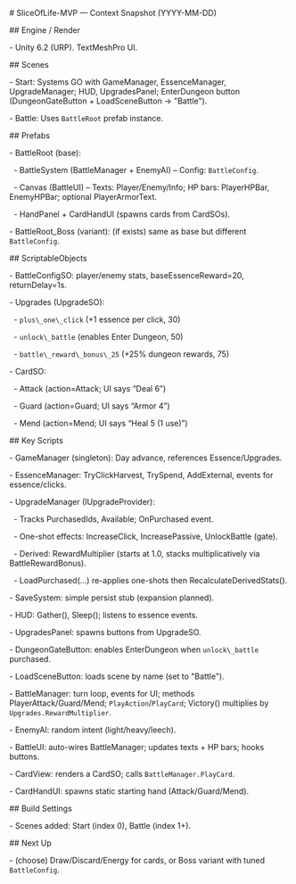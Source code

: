 \# SliceOfLife-MVP — Context Snapshot (YYYY-MM-DD)



\## Engine / Render

\- Unity 6.2 (URP). TextMeshPro UI.



\## Scenes

\- Start: Systems GO with GameManager, EssenceManager, UpgradeManager; HUD, UpgradesPanel; EnterDungeon button (DungeonGateButton + LoadSceneButton → "Battle").

\- Battle: Uses `BattleRoot` prefab instance.



\## Prefabs

\- BattleRoot (base): 

&nbsp; - BattleSystem (BattleManager + EnemyAI) – Config: `BattleConfig`.

&nbsp; - Canvas (BattleUI) – Texts: Player/Enemy/Info; HP bars: PlayerHPBar, EnemyHPBar; optional PlayerArmorText.

&nbsp; - HandPanel + CardHandUI (spawns cards from CardSOs).

\- BattleRoot\_Boss (variant): (if exists) same as base but different `BattleConfig`.



\## ScriptableObjects

\- BattleConfigSO: player/enemy stats, baseEssenceReward=20, returnDelay=1s.

\- Upgrades (UpgradeSO):

&nbsp; - `plus\_one\_click` (+1 essence per click, 30)

&nbsp; - `unlock\_battle` (enables Enter Dungeon, 50)

&nbsp; - `battle\_reward\_bonus\_25` (+25% dungeon rewards, 75)

\- CardSO:

&nbsp; - Attack (action=Attack; UI says “Deal 6”)

&nbsp; - Guard  (action=Guard; UI says “Armor 4”)

&nbsp; - Mend   (action=Mend; UI says “Heal 5 (1 use)”)



\## Key Scripts

\- GameManager (singleton): Day advance, references Essence/Upgrades.

\- EssenceManager: TryClickHarvest, TrySpend, AddExternal, events for essence/clicks.

\- UpgradeManager (IUpgradeProvider):

&nbsp; - Tracks PurchasedIds, Available; OnPurchased event.

&nbsp; - One-shot effects: IncreaseClick, IncreasePassive, UnlockBattle (gate).

&nbsp; - Derived: RewardMultiplier (starts at 1.0, stacks multiplicatively via BattleRewardBonus).

&nbsp; - LoadPurchased(...) re-applies one-shots then RecalculateDerivedStats().

\- SaveSystem: simple persist stub (expansion planned).

\- HUD: Gather(), Sleep(); listens to essence events.

\- UpgradesPanel: spawns buttons from UpgradeSO.

\- DungeonGateButton: enables EnterDungeon when `unlock\_battle` purchased.

\- LoadSceneButton: loads scene by name (set to "Battle").

\- BattleManager: turn loop, events for UI; methods PlayerAttack/Guard/Mend; `PlayAction`/`PlayCard`; Victory() multiplies by `Upgrades.RewardMultiplier`.

\- EnemyAI: random intent (light/heavy/leech).

\- BattleUI: auto-wires BattleManager; updates texts + HP bars; hooks buttons.

\- CardView: renders a CardSO; calls `BattleManager.PlayCard`.

\- CardHandUI: spawns static starting hand (Attack/Guard/Mend).



\## Build Settings

\- Scenes added: Start (index 0), Battle (index 1+).



\## Next Up

\- (choose) Draw/Discard/Energy for cards, or Boss variant with tuned `BattleConfig`.



